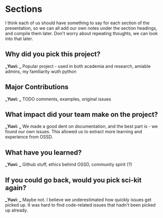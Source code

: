 # Sections


I think each of us should have something to say for each section of the presentation, so we can all add our own notes under the section headings, and compile them later. Don't worry about repeating thoughts, we can look into that later. 


## Why did you pick this project? 

**_Yuvi: _** Popular project - used in both academia and research, amiable admins, my familiarity wuth python 


## Major Contributions

**_Yuvi: _** TODO comments, examples, original issues 


## What impact did your team make on the project?

**_Yuvi: _** We made a good dent on documentation, and the best part is - we found our own issues. This allowed us to extract more learning and experience from OSSD. 


## What have you learned?

**_Yuvi: _** Github stuff, ethics behind OSSD, community spirit (?)


## If you could go back, would you pick sci-kit again?

**_Yuvi: _** Maybe not. I believe we underestimated how quickly issues get picked up. It was hard to find code-related issues that hadn't been picked up already. 
